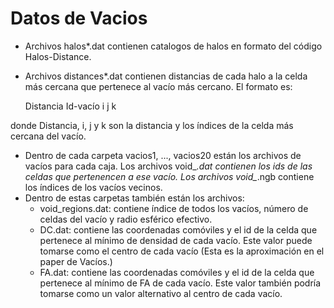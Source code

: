 Datos de Vacios
============================

- Archivos halos*.dat contienen catalogos de halos en formato del código Halos-Distance.
- Archivos distances*.dat contienen distancias de cada halo a la celda más cercana que pertenece al vacío más cercano. El formato es:

  Distancia	Id-vacío	i	j	k

donde Distancia, i, j y k son la distancia y los índices de la celda más cercana del vacío.
- Dentro de cada carpeta vacios1, ..., vacios20 están los archivos de vacíos para cada caja. Los archivos void_*.dat contienen los ids de las
celdas que pertenencen a ese vacío. Los archivos void_*.ngb contiene los índices de los vacíos vecinos.
- Dentro de estas carpetas también están los archivos:
  - void_regions.dat: contiene índice de todos los vacíos, número de celdas del vacío y radio esférico efectivo.
  - DC.dat: contiene las coordenadas comóviles y el id de la celda que pertenece al mínimo de densidad de cada vacío. Este valor puede
  tomarse como el centro de cada vacío (Esta es la aproximación en el paper de Vacíos.)
  - FA.dat: contiene las coordenadas comóviles y el id de la celda que pertenece al mínimo de FA de cada vacío. Este valor también podría 
  tomarse como un valor alternativo al centro de cada vacío.

